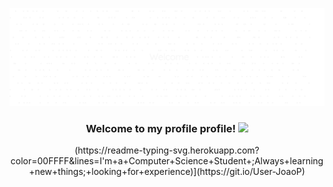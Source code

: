 ![Banner](https://raw.githubusercontent.com/drewbi/drewbi/master/welcome_banner2.svg)
<h3 align="center">
  Welcome to my profile profile!
  <img src="https://media.giphy.com/media/hvRJCLFzcasrR4ia7z/giphy.gif" width="28">
</h3>
<p align="center">
 (https://readme-typing-svg.herokuapp.com?color=00FFFF&lines=I'm+a+Computer+Science+Student+;Always+learning+new+things;+looking+for+experience)](https://git.io/User-JoaoP)
</p>
